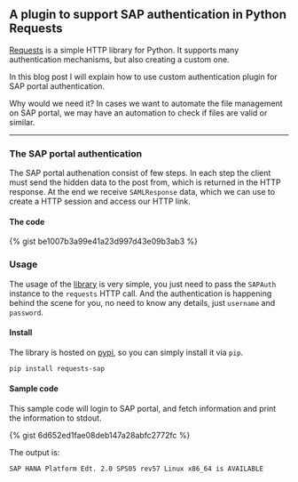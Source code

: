 ## A plugin to support SAP authentication in Python Requests

[Requests](https://requests.readthedocs.io/en/latest/) is a simple HTTP library for Python. It supports many authentication mechanisms, but also
creating a custom one.

In this blog post I will explain how to use custom authentication plugin for SAP portal authentication.

Why would we need it? In cases we want to automate the file management on SAP portal, we may have an automation to check if files are valid or similar.

---

### The SAP portal authentication

The SAP portal authenation consist of few steps. In each step the client must send the hidden data to the post from, which is returned in the HTTP response.
At the end we receive `SAMLResponse` data, which we can use to create a HTTP session and access our HTTP link.

#### The code

{% gist be1007b3a99e41a23d997d43e09b3ab3 %}

### Usage

The usage of the [library](https://pypi.org/project/requests-sap/) is very simple, you just need to pass the `SAPAuth` instance to the `requests` HTTP call.
And the authentication is happening behind the scene for you, no need to know any details, just `username` and `password`.

#### Install

The library is hosted on [pypi](https://pypi.org/project/requests-sap/), so you can simply install it via `pip`.

```bash
pip install requests-sap
```

#### Sample code

This sample code will login to SAP portal, and fetch information and print the information to stdout.

{% gist 6d652ed1fae08deb147a28abfc2772fc %}

The output is:

```bash
SAP HANA Platform Edt. 2.0 SPS05 rev57 Linux x86_64 is AVAILABLE
```
